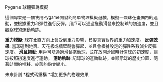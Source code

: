 Pygame 球體彈跳模擬

這個專案是一個使用Pygame開發的簡單物理模擬遊戲，模擬一顆球在畫面內的運動，並根據重力和彈性進行反彈。用戶可以通過拖動滑鼠來控制球的初速度，並且觀察球的運動軌跡。


**重力模擬**: 球在垂直方向上會受到重力影響，模擬真實世界的重力加速度。
**反彈效果**: 當球碰到地面、天花板或牆壁時會彈起，並且會根據設定的彈性系數減少反彈速度。
**滑鼠拖動**: 用戶可以通過滑鼠拖動球，並在放開滑鼠時計算球的初速度，讓球按照初速度進行運動。
**運動軌跡**: 記錄球的運動軌跡，並顯示球的歷史位置，隨著時間的推移，較舊的點會變小。



未來計劃
*程式碼重構
*增加更多的物理效果
